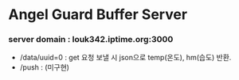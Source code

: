 # Angel Guard Buffer Server
### server domain : louk342.iptime.org:3000
- /data/uuid=0 : get 요청 보낼 시 json으로 temp(온도), hm(습도) 반환.
- /push : (미구현)
